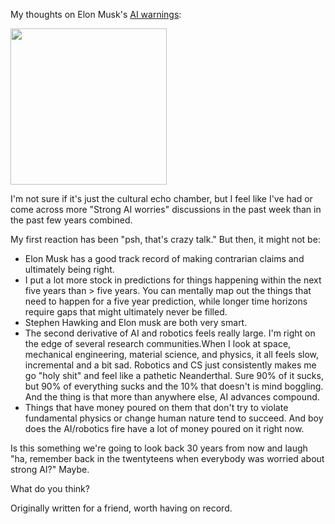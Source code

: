 My thoughts on Elon Musk's [AI warnings](http://www.businessinsider.com/elon-musk-killer-robots-will-be-here-within-five-years-2014-11): 

<img src="http://upload.wikimedia.org/wikipedia/commons/thumb/f/f6/HAL9000.svg/2000px-HAL9000.svg.png" width="250px"/>

I'm not sure if it's just the cultural echo chamber, but I feel like I've had or come across more "Strong AI worries" discussions in the past week than in the past few years combined. 

My first reaction has been "psh, that's crazy talk." But then, it might not be:

* Elon Musk has a good track record of making contrarian claims and ultimately being right. 
* I put a lot more stock in predictions for things happening within the next five years than > five years. You can mentally map out the things that need to happen for a five year prediction, while longer time horizons require gaps that might ultimately never be filled. 
* Stephen Hawking and Elon musk are both very smart.
* The second derivative of AI and robotics feels really large. I'm right on the edge of several research communities.When I look at space, mechanical engineering, material science, and physics, it all feels slow, incremental and a bit sad. Robotics and CS just consistently makes me go "holy shit" and feel like a pathetic Neanderthal. Sure 90% of it sucks, but 90% of everything sucks and the 10% that doesn't is mind boggling. And the thing is that more than anywhere else, AI advances compound.
* Things that have money poured on them that don't try to violate fundamental physics or change human nature tend to succeed. And boy does the AI/robotics fire have a lot of money poured on it right now.

Is this something we're going to look back 30 years from now and laugh "ha, remember back in the twentyteens when everybody was worried about strong AI?" Maybe. 

What do you think?

Originally written for a friend, worth having on record.